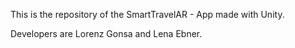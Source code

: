 This is the repository of the SmartTravelAR - App made with Unity.

Developers are Lorenz Gonsa and Lena Ebner.
